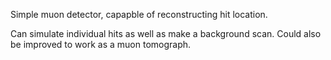 Simple muon detector, capapble of reconstructing hit location.

Can simulate individual hits as well as make a background scan.
Could also be improved to work as a muon tomograph.
